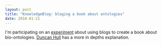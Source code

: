 ```yaml
---
layout: post
title: "KnowledgeBlog: bloging a book about ontologies"
date: 2010-01-21
---
```


I'm participating on an <a href="http://ontogenesis.knowledgeblog.org/">experiment</a> about using blogs to create a book about bio-ontologies. <a href="http://duncan.hull.name/2010/01/21/ontogenesis/">Duncan Hull</a> has a more in depths explanation.
